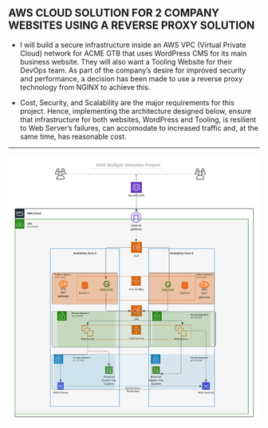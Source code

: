## AWS CLOUD SOLUTION FOR 2 COMPANY WEBSITES USING A REVERSE PROXY SOLUTION
- I will build a secure infrastructure inside an AWS VPC (Virtual Private Cloud) network for ACME GTB that uses WordPress CMS for its main business website. They will also want a Tooling Website for their DevOps team. As part of the company’s desire for improved security and performance, a decision has been made to use a reverse proxy technology from NGINX to achieve this.

- Cost, Security, and Scalability are the major requirements for this project. Hence, implementing the architecture designed below, ensure that infrastructure for both websites, WordPress and Tooling, is resilient to Web Server’s failures, can accomodate to increased traffic and, at the same time, has reasonable cost.
---
![project architecture](./images/tooling_project_15.png)